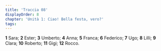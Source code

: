 ```yaml
---
title: 'Traccia 08'
displayOrder: 8
chapter: 'Unità 1: Ciao! Bella festa, vero?'
tags:
---
```


**1** Sara; **2** Ester; **3** Umberto; **4** Anna; **5** Franca; **6** Federico; **7** Ugo; **8** Lilli; **9** Clara; **10** Roberto; **11** Gigi;
**12** Rocco.
